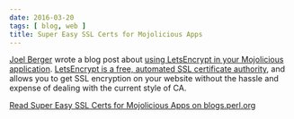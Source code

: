 ```yaml
---
date: 2016-03-20
tags: [ blog, web ]
title: Super Easy SSL Certs for Mojolicious Apps
---
```


[Joel Berger](http://jberger.github.io) wrote a blog post about [using LetsEncrypt in your
Mojolicious
application](http://blogs.perl.org/users/joel_berger/2016/03/super-easy-ssl-certs-for-mojolicious-apps.html).
[LetsEncrypt is a free, automated SSL certificate authority](https://letsencrypt.org), and
allows you to get SSL encryption on your website without the hassle and
expense of dealing with the current style of CA.

[Read Super Easy SSL Certs for Mojolicious Apps on
blogs.perl.org](http://blogs.perl.org/users/joel_berger/2016/03/super-easy-ssl-certs-for-mojolicious-apps.html)
